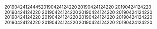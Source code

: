 2019042412444520190424124220
20190424124220
20190424124220
20190424124220
20190424124220
20190424124220
20190424124220
20190424124220
20190424124220
20190424124220
20190424124220
20190424124220
20190424124220
20190424124220
20190424124220
